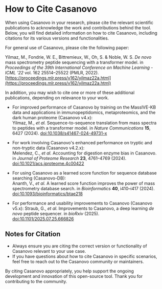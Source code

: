 # How to Cite Casanovo

When using Casanovo in your research, please cite the relevant scientific publications to acknowledge the work and contributions behind the tool.
Below, you will find detailed information on how to cite Casanovo, including citations for its various versions and functionalities.

For general use of Casanovo, please cite the following paper:

Yilmaz, M., Fondrie, W. E., Bittremieux, W., Oh, S. & Noble, W. S. *De novo* mass spectrometry peptide sequencing with a transformer model. in *Proceedings of the 39th International Conference on Machine Learning - ICML '22* vol. 162 25514–25522 (PMLR, 2022). [https://proceedings.mlr.press/v162/yilmaz22a.html](https://proceedings.mlr.press/v162/yilmaz22a.html)

In addition, you may wish to cite one or more of these additional publications, depending on relevance to your work.

- For improved performance of Casanovo by training on the MassIVE-KB data and applications in immunopeptidomics, metaproteomics, and the dark human proteome (Casanovo v4.x):  
Yilmaz, M., _et al._ Sequence-to-sequence translation from mass spectra to peptides with a transformer model. in *Nature Communications* **15**, 6427 (2024). [doi:10.1038/s41467-024-49731-x](https://doi.org/10.1038/s41467-024-49731-x)

- For work involving Casanovo's enhanced performance on tryptic and non-tryptic data (Casanovo v4.2.x):  
Melendez, C., _et al._ Accounting for digestion enzyme bias in Casanovo. in *Journal of Proteome Research* **23**, 4761–4769 (2024). [doi:10.1021/acs.jproteome.4c00422](https://doi.org/10.1021/acs.jproteome.4c00422)

- For using Casanovo as a learned score function for sequence database searching (Casanovo-DB):  
Ananth, V., _et al._ A learned score function improves the power of mass spectrometry database search. in *Bioinformatics* **40**, i410–i417 (2024). [doi:10.1093/bioinformatics/btae218](https://doi.org/10.1093/bioinformatics/btae218)

- For performance and usability improvements to Casanovo (Casanovo v5.x):
Straub, G., _et al._ Improvements to Casanovo, a deep learning *de novo* peptide sequencer. in *bioRxiv* (2025). [doi:10.1101/2025.07.25.666826](https://doi.org/10.1101/2025.07.25.666826)

## Notes for Citation

- Always ensure you are citing the correct version or functionality of Casanovo relevant to your use case.
- If you have questions about how to cite Casanovo in specific scenarios, feel free to reach out to the Casanovo community or maintainers.

By citing Casanovo appropriately, you help support the ongoing development and innovation of this open-source tool.
Thank you for contributing to the community.
